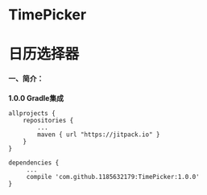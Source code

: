 # TimePicker
日历选择器
===================
#### 一、简介：

**1.0.0 Gradle集成**

```
allprojects {
    repositories {
        ...
        maven { url "https://jitpack.io" }
    }
}
```

```
dependencies {
     ...
     compile 'com.github.1185632179:TimePicker:1.0.0'
}
```
